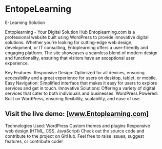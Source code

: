 # EntopeLearning
E-Learning Solution

Entoplearning - Your Digital Solution Hub Entoplearning.com is a professional website built using WordPress to provide innovative digital solutions. Whether you're looking for cutting-edge web design, development, or IT consulting, Entoplearning offers a user-friendly and engaging platform. The site showcases a seamless blend of modern design and functionality, ensuring that visitors have an exceptional user experience.

Key Features: Responsive Design: Optimized for all devices, ensuring accessibility and a great experience for users on desktop, tablet, or mobile. Easy Navigation: Simplified interface that makes it easy for users to explore services and get in touch. Innovative Solutions: Offering a variety of digital services that cater to both individuals and businesses. WordPress Powered: Built on WordPress, ensuring flexibility, scalability, and ease of use.

## Visit the live demo: [www.Entoplearning.com]
Technologies Used: WordPress Custom themes and plugins Responsive web design (HTML, CSS, JavaScript) Check out the source code and contribute to the project on GitHub. Feel free to raise issues, suggest features, or contribute code!
